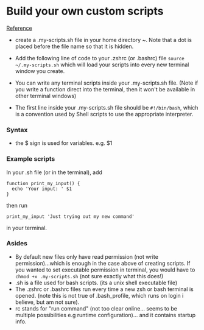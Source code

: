 # Build your own custom scripts

[Reference](https://medium.com/devnetwork/how-to-create-your-own-custom-terminal-commands-c5008782a78e)

* create a .my-scripts.sh file
in your home directory ~. Note
that a dot is placed before 
the file name so that it is hidden.

* Add the following line of
code to your .zshrc (or .bashrc) 
file ```source ~/.my-scripts.sh``` 
which will load your scripts
into every new terminal window 
you create. 

* You can write any terminal scripts
inside your .my-scripts.sh file. (Note if you write a function direct into the terminal, then it won't be available in other terminal windows)

* The first line inside your .my-scripts.sh file should be ```#!/bin/bash```, which is a 
convention used by Shell scripts to use
the appropriate interpreter. 


### Syntax
- the \$ sign is used for variables. e.g. \$1 

### Example scripts

In your .sh file (or in the terminal), add 
```
function print_my_input() {
  echo 'Your input: ' $1
}
```
then run
```
print_my_input 'Just trying out my new command'
```
in your terminal. 


### Asides
- By default new files only have read permission (not write permission)...which is enough in the case above of creating scripts. If you wanted to set 
executable permission in terminal, you would have to ```chmod +x .my-scripts.sh``` (not sure exactly what this does!)
- .sh is a file used for bash scripts. (its a unix shell executable file)
- The .zshrc or .bashrc files run every time a new zsh or bash terminal is opened. (note this is not true of .bash_profile, which runs on login i believe, but am not sure). 
- rc stands for "run command" (not too clear online... seems to be multiple possibilities e.g runtime configuration)... and it contains startup info.



